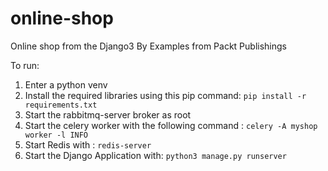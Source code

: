 # online-shop

Online shop from the Django3 By Examples from Packt Publishings

To run:

1. Enter a python venv
1. Install the required libraries using this pip command: 
`pip install -r requirements.txt`
1. Start the rabbitmq-server broker as root
1. Start the celery worker with the following command :
`celery -A myshop worker -l INFO`
1. Start Redis with : 
`redis-server`
1. Start the Django Application with:
`python3 manage.py runserver`